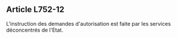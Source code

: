 Article L752-12
----
L'instruction des demandes d'autorisation est faite par les services
déconcentrés de l'Etat.
